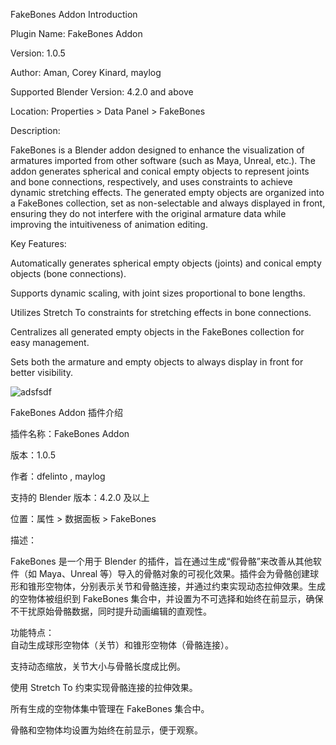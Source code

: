 FakeBones Addon Introduction

Plugin Name: FakeBones Addon

Version: 1.0.5

Author: Aman, Corey Kinard, maylog

Supported Blender Version: 4.2.0 and above

Location: Properties > Data Panel > FakeBones

Description:

FakeBones is a Blender addon designed to enhance the visualization of armatures imported from other software (such as Maya, Unreal, etc.). The addon generates spherical and conical empty objects to represent joints and bone connections, respectively, and uses constraints to achieve dynamic stretching effects. The generated empty objects are organized into a FakeBones collection, set as non-selectable and always displayed in front, ensuring they do not interfere with the original armature data while improving the intuitiveness of animation editing.

Key Features:  

Automatically generates spherical empty objects (joints) and conical empty objects (bone connections).  

Supports dynamic scaling, with joint sizes proportional to bone lengths.  

Utilizes Stretch To constraints for stretching effects in bone connections.  

Centralizes all generated empty objects in the FakeBones collection for easy management.  

Sets both the armature and empty objects to always display in front for better visibility.

![adsfsdf](https://github.com/user-attachments/assets/37d56f33-f7e1-4d11-95ce-8f3e9021134a)

FakeBones Addon 插件介绍

插件名称：FakeBones Addon

版本：1.0.5

作者：dfelinto , maylog

支持的 Blender 版本：4.2.0 及以上

位置：属性 > 数据面板 > FakeBones

描述：

FakeBones 是一个用于 Blender 的插件，旨在通过生成“假骨骼”来改善从其他软件（如 Maya、Unreal 等）导入的骨骼对象的可视化效果。插件会为骨骼创建球形和锥形空物体，分别表示关节和骨骼连接，并通过约束实现动态拉伸效果。生成的空物体被组织到 FakeBones 集合中，并设置为不可选择和始终在前显示，确保不干扰原始骨骼数据，同时提升动画编辑的直观性。

功能特点：  
自动生成球形空物体（关节）和锥形空物体（骨骼连接）。  

支持动态缩放，关节大小与骨骼长度成比例。  

使用 Stretch To 约束实现骨骼连接的拉伸效果。  

所有生成的空物体集中管理在 FakeBones 集合中。  

骨骼和空物体均设置为始终在前显示，便于观察。

